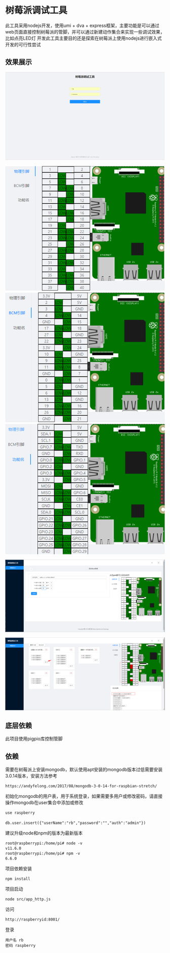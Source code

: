 # 树莓派调试工具

此工具采用nodejs开发，使用umi + dva + express框架，主要功能是可以通过web页面直接控制树莓派的管脚，并可以通过新建动作集合来实现一些调试效果，比如点亮LED灯
开发此工具主要目的还是探索在树莓派上使用nodejs进行嵌入式开发的可行性尝试

## 效果展示

![登录界面](readme/login.png "登录界面")

![物理编码](readme/phy.png "树莓派针脚状态展示-物理编码")
![BCM编码](readme/bcm.png "树莓派针脚状态展示-BCM编码")
![功能名](readme/func.png "树莓派针脚状态展示-功能名")

![添加动作](readme/addaction.png "添加动作")

![执行动作和针脚实时状态展示](readme/main.png "执行动作和针脚实时状态展示")

## 底层依赖
此项目使用pigpio库控制管脚

## 依赖

需要在树莓派上安装mongodb，默认使用apt安装的mongodb版本过低需要安装3.0.14版本，安装方法参考
```
https://andyfelong.com/2017/08/mongodb-3-0-14-for-raspbian-stretch/
```

初始化mongodb的用户表，用于系统登录，如果需要多用户或修改密码，请直接操作mongodb在user集合中添加或修改

```
use raspberry

db.user.insert({"userName":"rb","password":"","auth":"admin"})
```

建议升级node和npm的版本为最新版本

```
root@raspberrypi:/home/pi# node -v
v11.6.0
root@raspberrypi:/home/pi# npm -v
6.6.0
```

项目依赖安装

```
npm install
```

项目启动

```
node src/app_http.js
```

访问

```
http://raspberryid:8001/
```
登录
```
用户名 rb
密码 raspberry
```